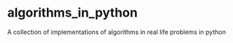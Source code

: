 # algorithms_in_python
A collection of implementations of algorithms in real life problems in python
